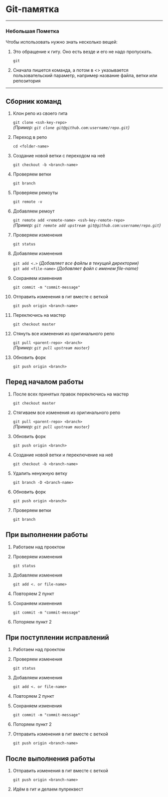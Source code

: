# Git-памятка
_________________________

### Небольшая Пометка

Чтобы использовать нужно знать несколько вещей:

1. Это обращение к гиту. Оно есть везде и его не надо пропускать. 

    `git`
2. Сначала пишется команда, а потом в <> указывается пользовательский параметр, например название файла, ветки или репозитория

_______

## Сборник команд

1. Клон репо из своего гита
  
    `git clone <ssh-key-repo>`  
    *(Пример: `git clone git@github.com:username/repo.git`)*

2. Переход в репо
  
    `cd <folder-name>`

3. Создание новой ветки с переходом на неё
  
    `git checkout -b <branch-name>`

4. Проверяем ветки
  
    `git branch`

5. Проверяем ремоуты
  
    `git remote -v`

6. Добавляем ремоут
  
    `git remote add <remote-name> <ssh-key-remote-repo>`  
    *(Пример: `git remote add upstream git@github.com:username/repo.git`)*

7. Проверяем изменения
  
    `git status`

8. Добавляем изменения
  
    `git add <.>` *(Добавляет все файлы в текущей директории)*  
    `git add <file-name>` *(Добавляет файл с именем file-name)*

9. Сохраняем изменения
  
    `git commit -m "commit-message"`

10. Отправить изменения в гит вместе с веткой
  
    `git push origin <branch-name>`

11. Переключись на мастер
  
    `git checkout master`

12. Стянуть все изменения из оригинального репо
  
    `git pull <parent-repo> <branch>`  
    *(Пример: `git pull upstream master`)*

13. Обновить форк
  
    `git push origin <branch>`

## Перед началом работы

1. После всех принятых правок переключись на мастер

    `git checkout master`

2. Стягиваем все изменения из оригинального репо
  
    `git pull <parent-repo> <branch>`  
    *(Пример: `git pull upstream master`)*

3. Обновить форк
  
    `git push origin <branch>`

4. Создание новой ветки и переключение на неё
  
    `git checkout -b <branch-name>`

5. Удалить ненужную ветку
  
    `git branch -D <branch-name>`

6. Обновить форк
  
    `git push origin <branch>`

7. Проверяем ветки
  
    `git branch`

## При выполнении работы

1. Работаем над проектом
2. Проверяем изменения

    `git status`

3. Добавляем изменения

    `git add <. or file-name>`

4. Повторяем 2 пункт
5. Сохраняем изменения

    `git commit -m "commit-message"`

6. Поторяем пункт 2

## При поступлении исправлений

1. Работаем над проектом
2. Проверяем изменения

    `git status`

3. Добавляем изменения

    `git add <. or file-name>`

4. Повторяем 2 пункт
5. Сохраняем изменения

    `git commit -m "commit-message"`

6. Поторяем пункт 2
7. Отправить изменения в гит вместе с веткой

    `git push origin <branch-name>`

## После выполнения работы

1. Отправить изменения в гит вместе с веткой

    `git push origin <branch-name>`

2. Идём в гит и делаем пулреквест